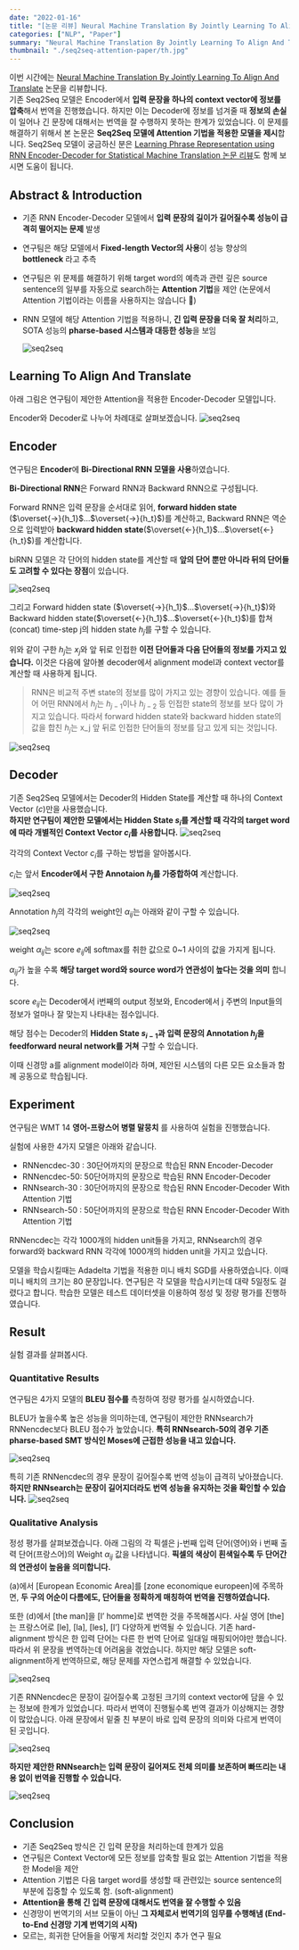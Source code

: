 ```yaml
---
date: "2022-01-16"
title: "[논문 리뷰] Neural Machine Translation By Jointly Learning To Align And Translate"
categories: ["NLP", "Paper"]
summary: "Neural Machine Translation By Jointly Learning To Align And Translate 논문을 리뷰합니다."
thumbnail: "./seq2seq-attention-paper/th.jpg"
---
```


이번 시간에는 [Neural Machine Translation By Jointly Learning To Align And Translate](https://arxiv.org/abs/1409.0473) 논문을 리뷰합니다.  
기존 Seq2Seq 모델은 Encoder에서 **입력 문장을 하나의 context vector에 정보를 압축**해서 번역을 진행했습니다. 하지만 이는 Decoder에 정보를 넘겨줄 때 **정보의 손실**이 일어나 긴 문장에 대해서는 번역을 잘 수행하지 못하는 한계가 있었습니다. 이 문제를 해결하기 위해서 본 논문은 **Seq2Seq 모델에 Attention 기법을 적용한 모델을 제시**합니다. Seq2Seq 모델이 궁금하신 분은 [Learning Phrase Representation using RNN Encoder-Decoder for Statistical Machine Translation 논문 리뷰](https://facerain.club/seq2seq-paper/)도 함께 보시면 도움이 됩니다.

## Abstract & Introduction

- 기존 RNN Encoder-Decoder 모델에서 **입력 문장의 길이가 길어질수록 성능이 급격히 떨어지는 문제** 발생
- 연구팀은 해당 모델에서 **Fixed-length Vector의 사용**이 성능 향상의 **bottleneck** 라고 추측
- 연구팀은 위 문제를 해결하기 위해 target word의 예측과 관련 깊은 source sentence의 일부를 자동으로 search하는 **Attention 기법**을 제안 (논문에서 Attention 기법이라는 이름을 사용하지는 않습니다 🙂)
- RNN 모델에 해당 Attention 기법을 적용하니, **긴 입력 문장을 더욱 잘 처리**하고, SOTA 성능의 **pharse-based 시스템과 대등한 성능**을 보임

  ![seq2seq](./seq2seq-attention-paper/1.png "RNN Encoder-Decoder(Seq2Seq) 모델")

## Learning To Align And Translate

아래 그림은 연구팀이 제안한 Attention을 적용한 Encoder-Decoder 모델입니다.

Encoder와 Decoder로 나누어 차례대로 살펴보겠습니다.
![seq2seq](./seq2seq-attention-paper/2.png "RNN Encoder-Decoder With Attention")

## Encoder

연구팀은 **Encoder**에 **Bi-Directional RNN 모델을 사용**하였습니다.

**Bi-Directional RNN**은 Forward RNN과 Backward RNN으로 구성됩니다.

Forward RNN은 입력 문장을 순서대로 읽어, **forward hidden state** ($\overset{→}{h_1}$...$\overset{→}{h_t}$)를 계산하고, Backward RNN은 역순으로 입력받아 **backward hidden state**($\overset{←}{h_1}$...$\overset{←}{h_t}$)를 계산합니다.

biRNN 모델은 각 단어의 hidden state를 계산할 때 **앞의 단어 뿐만 아니라 뒤의 단어들도 고려할 수 있다는 장점**이 있습니다.

![seq2seq](./seq2seq-attention-paper/3.png "Encoder using BiRNN")

그리고 Forward hidden state ($\overset{→}{h_1}$...$\overset{→}{h_t}$)와 Backward hidden state($\overset{←}{h_1}$...$\overset{←}{h_t}$)를 합쳐(concat) time-step j의 hidden state $h_j$를 구할 수 있습니다.

위와 같이 구한 $h_j$는 $x_j$와 앞 뒤로 인접한 **이전 단어들과 다음 단어들의 정보를 가지고 있습니다.** 이것은 다음에 알아볼 decoder에서 alignment model과 context vector를 계산할 때 사용하게 됩니다.

> RNN은 비교적 주변 state의 정보를 많이 가지고 있는 경향이 있습니다. 예를 들어 어떤 RNN에서 $h_j$는 $h_{j-1}$이나 $h_{j-2}$ 등 인접한 state의 정보를 보다 많이 가지고 있습니다. 따라서 forward hidden state와 backward hidden state의 값을 합친 $h_j$는 x_j 앞 뒤로 인접한 단어들의 정보를 담고 있게 되는 것입니다.

![seq2seq](./seq2seq-attention-paper/4.png "$h_j는 forward hidden state와 backward hidden state의 값을 concat")

## Decoder

기존 Seq2Seq 모델에서는 Decoder의 Hidden State를 계산할 때 하나의 Context Vector ($c$)만을 사용했습니다.  
**하지만 연구팀이 제안한 모델에서는 Hidden State $s_i$를 계산할 때 각각의 target word 에 따라 개별적인 Context Vector $c_i$를 사용합니다.**
![seq2seq](./seq2seq-attention-paper/5.png "$s_i")

각각의 Context Vector $c_i$를 구하는 방법을 알아봅시다.

$c_i$는 앞서 **Encoder에서 구한 Annotaion $h_j$를 가중합하여** 계산합니다.

![seq2seq](./seq2seq-attention-paper/6.png "$c_i")

Annotation $h_j$의 각각의 weight인 $\alpha_{ij}$는 아래와 같이 구할 수 있습니다.

![seq2seq](./seq2seq-attention-paper/7.png "$a_{ij}")

weight $\alpha_{ij}$는 score $e_{ij}$에 softmax를 취한 값으로 0~1 사이의 값을 가지게 됩니다.

$\alpha_{ij}$가 높을 수록 **해당 target word와 source word가 연관성이 높다는 것을 의미** 합니다.

score $e_{ij}$는 Decoder에서 i번째의 output 정보와, Encoder에서 j 주변의 Input들의 정보가 얼마나 잘 맞는지 나타내는 점수입니다.

해당 점수는 Decoder의 **Hidden State $s_{i-1}$과 입력 문장의 Annotation $h_j$을 feedforward neural network를 거쳐** 구할 수 있습니다.

이때 신경망 a를 alignment model이라 하며, 제안된 시스템의 다른 모든 요소들과 함께 공동으로 학습됩니다.

## Experiment

연구팀은 WMT 14 **영어-프랑스어 병렬 말뭉치** 를 사용하여 실험을 진행했습니다.

실험에 사용한 4가지 모델은 아래와 같습니다.

- RNNencdec-30 : 30단어까지의 문장으로 학습된 RNN Encoder-Decoder
- RNNencdec-50: 50단어까지의 문장으로 학습된 RNN Encoder-Decoder
- RNNsearch-30 : 30단어까지의 문장으로 학습된 RNN Encoder-Decoder With Attention 기법
- RNNsearch-50 : 50단어까지의 문장으로 학습된 RNN Encoder-Decoder With Attention 기법

RNNencdec는 각각 1000개의 hidden unit들을 가지고, RNNsearch의 경우 forward와 backward RNN 각각에 1000개의 hidden unit을 가지고 있습니다.

모델을 학습시킬때는 Adadelta 기법을 적용한 미니 배치 SGD를 사용하였습니다. 이때 미니 배치의 크기는 80 문장입니다. 연구팀은 각 모델을 학습시키는데 대략 5일정도 걸렸다고 합니다.
학습한 모델은 테스트 데이터셋을 이용하여 정성 및 정량 평가를 진행하였습니다.

## Result

실험 결과를 살펴봅시다.

### Quantitative Results

연구팀은 4가지 모델의 **BLEU 점수를** 측정하여 정량 평가를 실시하였습니다.

BLEU가 높을수록 높은 성능을 의미하는데, 연구팀이 제안한 RNNsearch가 RNNencdec보다 BLEU 점수가 높았습니다. **특히 RNNsearch-50의 경우 기존 pharse-based SMT 방식인 Moses에 근접한 성능을 내고 있습니다.**

![seq2seq](./seq2seq-attention-paper/8.png "각 모델의 BLEU Score")

특히 기존 RNNencdec의 경우 문장이 길어질수록 번역 성능이 급격히 낮아졌습니다. **하지만 RNNsearch는 문장이 길어지더라도 번역 성능을 유지하는 것을 확인할 수 있습니다.**
![seq2seq](./seq2seq-attention-paper/9.png "문장 길이별 모델 성능 비교")

### Qualitative Analysis

정성 평가를 살펴보겠습니다. 아래 그림의 각 픽셀은 j-번째 입력 단어(영어)와 i 번째 출력 단어(프랑스어)의 Weight $\alpha_{ij}$ 값을 나타냅니다. **픽셀의 색상이 흰색일수록 두 단어간의 연관성이 높음을 의미합니다.**

(a)에서 [European Economic Area]를 [zone economique europeen]에 주목하면, **두 구의 어순이 다름에도, 단어들을 정확하게 매칭하여 번역을 진행하였습니다.**

또한 (d)에서 [the man]을 [l’ homme]로 번역한 것을 주목해봅시다. 사실 영어 [the]는 프랑스어로 [le], [la], [les], [l’] 다양하게 번역될 수 있습니다. 기존 hard-alignment 방식은 한 입력 단어는 다른 한 번역 단어로 일대일 매핑되어야만 했습니다. 따라서 위 문장을 번역하는데 어려움을 겪었습니다. 하지만 해당 모델은 soft-alignment하게 번역하므로, 해당 문제를 자연스럽게 해결할 수 있었습니다.

![seq2seq](./seq2seq-attention-paper/10.png "Weight 값을 시각화")

기존 RNNencdec은 문장이 길어질수록 고정된 크기의 context vector에 담을 수 있는 정보에 한계가 있었습니다. 따라서 번역이 진행될수록 번역 결과가 이상해지는 경향이 많았습니다. 아래 문장에서 밑줄 친 부분이 바로 입력 문장의 의미와 다르게 번역이 된 곳입니다.

![seq2seq](./seq2seq-attention-paper/11.png "RNN Ecoder-Decoder의 번역 결과")

**하지만 제안한 RNNsearch는 입력 문장이 길어져도 전체 의미를 보존하며 빠뜨리는 내용 없이 번역을 진행할 수 있습니다.**

![seq2seq](./seq2seq-attention-paper/12.png "Encoder-Decoder With Attention의 번역 결과")

## Conclusion

- 기존 Seq2Seq 방식은 긴 입력 문장을 처리하는데 한계가 있음
- 연구팀은 Context Vector에 모든 정보를 압축할 필요 없는 Attention 기법을 적용한 Model을 제안
- Attention 기법은 다음 target word를 생성할 때 관련있는 source sentence의 부분에 집중할 수 있도록 함. (soft-alignment)
- **Attention을 통해 긴 입력 문장에 대해서도 번역을 잘 수행할 수 있음**
- 신경망이 번역기의 서브 모듈이 아닌 **그 자체로서 번역기의 임무를 수행해냄 (End-to-End 신경망 기계 번역기의 시작)**
- 모르는, 희귀한 단어들을 어떻게 처리할 것인지 추가 연구 필요
